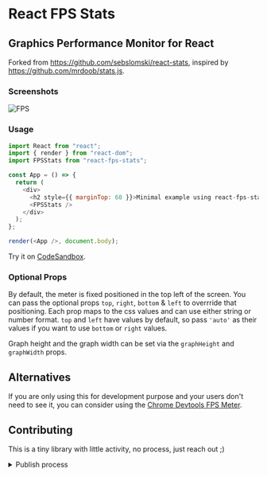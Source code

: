 # React FPS Stats

## Graphics Performance Monitor for React

Forked from https://github.com/sebslomski/react-stats, inspired by https://github.com/mrdoob/stats.js.

### Screenshots

![FPS](http://i.imgur.com/nqcXluS.png)

### Usage

```javascript
import React from "react";
import { render } from "react-dom";
import FPSStats from "react-fps-stats";

const App = () => {
  return (
    <div>
      <h2 style={{ marginTop: 60 }}>Minimal example using react-fps-stats</h2>
      <FPSStats />
    </div>
  );
};

render(<App />, document.body);
```

Try it on [CodeSandbox](https://codesandbox.io/embed/github/tibotiber/react-fps-stats-example/tree/master/).

### Optional Props

By default, the meter is fixed positioned in the top left of the screen. You can pass the optional props `top`, `right`, `bottom` & `left` to overrride that positioning. Each prop maps to the css values and can use either string or number format. `top` and `left` have values by default, so pass `'auto'` as their values if you want to use `bottom` or `right` values.

Graph height and the graph width can be set via the `graphHeight` and `graphWidth` props.

## Alternatives

If you are only using this for development purpose and your users don't need to see it, you can consider using the [Chrome Devtools FPS Meter](https://developer.chrome.com/devtools/docs/rendering-settings#show-fps%20meter).

## Contributing

This is a tiny library with little activity, no process, just reach out ;)

<details>
<summary>Publish process</summary>
Just a reminder for the maintainer ;)

- run `yarn build`
- bump version
- commit / push / merge PR
- tag version `v__` to create release
- add changelog to release note
- run `npm publish` from dev host
  </details>
